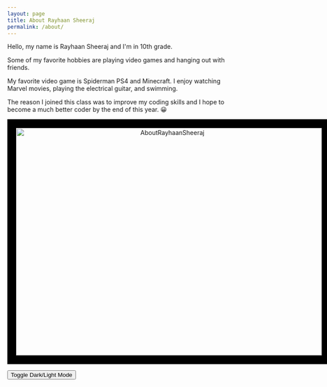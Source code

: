 ```yaml
---
layout: page
title: About Rayhaan Sheeraj
permalink: /about/
---
```


Hello, my name is Rayhaan Sheeraj and I'm in 10th grade. 

Some of my favorite hobbies are playing video games and hanging out with friends. 

My favorite video game is Spiderman PS4 and Minecraft. I enjoy watching Marvel movies, playing the electrical guitar, and swimming. 

The reason I joined this class was to improve my coding skills and I hope to become a much better coder by the end of this year. 😀

<center>
<div class="border">
    <img alt="AboutRayhaanSheeraj" src="{{site.baseurl}}/images/RayhaanHobbies.png" width="700" height="520">
</div>
</center>

<button class="button" onclick="toggleDarkMode()">Toggle Dark/Light Mode</button>

<style>
    .border {
        border: 20px solid #000; 
        display: inline-block;
        box-sizing: border-box; 
    }
    .border img {
        display: block; 
    }


    body.dark-mode {
        background-color: #121212;
        color: #fff; 
    }

    body.dark-mode .border {
        border: 20px solid #fff; 
    }
</style>

<script>

    function toggleDarkMode() {
        document.body.classList.toggle('dark-mode');
        document.body.classList.toggle('light-mode');
        const isDarkMode = document.body.classList.contains('dark-mode');
        localStorage.setItem('darkMode', isDarkMode);
    }


    const savedDarkMode = localStorage.getItem('darkMode');
    if (savedDarkMode === 'true') {
        document.body.classList.add('dark-mode');
    } else {
        document.body.classList.add('light-mode');
    }
</script>
